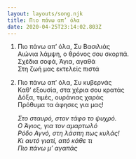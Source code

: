 ```yaml
---
layout: layouts/song.njk
title: Πιο πάνω απ’ όλα
date: 2020-04-25T23:14:02.803Z
---
```

1. Πιο πάνω απ’ όλα, Συ Βασιλιάς\
   Αιώνια λάμψη, ο θρόνος σου σκορπά.\
   Σχέδια σοφά, Άγια, αγαθά\
   Στη ζωή μας εκτελείς πιστά
2. Πιο πάνω απ’ όλα, Συ κυβερνάς\
   Καθ’ εξουσία, στα χέρια σου κρατάς\
   Δόξα, τιμές, ουράνιας χαράς\
   Πρόθυμα τα άφησες για μας!

   *Στο σταυρό, στον τάφο το ψυχρό.*\
   *Ο Άγιος, για τον αμαρτωλό*\
   *Ρόδο Αγνό, στη λάσπη πως κυλάς!*\
   *Κι αυτό γιατί, από κάθε τι*\
   *Πιο πάνω μ’ αγαπάς*